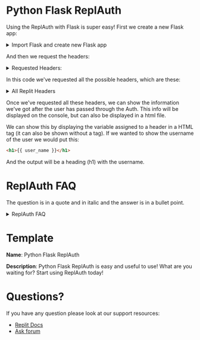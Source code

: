 # Python Flask ReplAuth

Using the ReplAuth with Flask is super easy! First we create a new Flask app: 

<details>
  <summary>Import Flask and create new Flask app</summary>

```python
from flask import Flask, render_template, request
app = Flask('app')
@app.route('/')
```
</details>

And then we request the headers: 

<details>
  <summary>Requested Headers:</summary>

```python
def hello_world():
    print(request.headers)
    return render_template(
        'index.html',
        user_id=request.headers['X-Replit-User-Id'],
        user_name=request.headers['X-Replit-User-Name'],
        user_roles=request.headers['X-Replit-User-Roles'],
        user_bio=request.headers['X-Replit-User-Bio'],
        user_profile_image=request.headers['X-Replit-User-Profile-Image'],
        user_teams=request.headers['X-Replit-User-Teams'],
        user_url=request.headers['X-Replit-User-Url']
    )
```
</details>

In this code we've requested all the possible headers, which are these:

<details>
  <summary>All Replit Headers</summary>

```python
X-Replit-User-Bio
X-Replit-User-Id
X-Replit-User-Name
X-Replit-User-Profile-Image
X-Replit-User-Roles
X-Replit-User-Teams
X-Replit-User-Url
```
</details>

Once we've requested all these headers, we can show the information we've got after the user has passed through the Auth. This info will be displayed on the console, but can also be displayed in a html file.

We can show this by displaying the variable assigned to a header in a HTML tag (it can also be shown without a tag). If we wanted to show the username of the user we would put this:

```html
<h1>{{ user_name }}</h1>
```

And the output will be a heading (h1) with the username. 

# ReplAuth FAQ 

The question is in a quote and in italic and the answer is in a bullet point.

<details>
  <summary>ReplAuth FAQ</summary>
  
  > *How many ReplAuths are there?*
  
  - There are 2 repl auths!
 ---
  > *Which ReplAuths are there?*
  
  - Node.js and Python Flask
---
  > *Is there a Replit Documentation on ReplAuths?*

  - Yes! You can find it in the [Replit Docs](https://docs.replit.com)
</details>

# Template

**Name**: Python Flask ReplAuth

**Description**: Python Flask ReplAuth is easy and useful to use! What are you waiting for? Start using ReplAuth today!

# Questions?

If you have any question please look at our support resources:

- [Replit Docs](https://docs.replit.com)
- [Ask forum](https://ask.replit.com)
   
 